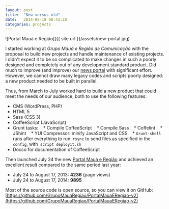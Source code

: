 ```yaml
---
layout: post
title:  "New versus old"
date:   2014-08-18 08:43:28
categories: projects
---
```


![Portal Mauá e Região]({{ site.url }}/assets/new-portal.jpg)

I started working at *Grupo Mauá e Região de Comunicação* with the proposal to build new projects and handle maintenance of existing projects. I didn't expect it to be so complicated to make changes in such a poorly designed and completely out of any development standard product. Did much to improve (and improve) our [news portal](https://github.com/GrupoMauaRegiao/portal-v1) with significant effort. However, we cannot draw many legacy codes and scripts poorly designed: a new product needed to be built in parallel.

Thus, from March to July worked hard to build a new product that could meet the needs of our audience, both to use the following features:

* CMS (WordPress, PHP)
* HTML 5
* Sass (CSS 3)
* CoffeeScript (JavaScript)
* Grunt tasks:
   * Compile CoffeeScript
   * Compile Sass
   * Coffelint
   * JShint
   * YUI Compressor: minify JavaScript and CSS
   * `Grunt-shell` runs after everything to run` rsync` to send files as specified in the `config`, with` script deployit.sh`
* Docco for documentation of CoffeeScript

Then launched July 24 the new [Portal Mauá e Região](http://portalmauaeregiao.com.br) and achieved an excellent result compared to the same period last year:

* July 24 to August 17, 2013: **4236** (page views)
* July 24 to August 17, 2014: **9895**

Most of the source code is open source, so you can view it on GitHub:
[https://github.com/GrupoMauaRegiao/PortalMauaERegiao-v2](https://github.com/GrupoMauaRegiao/PortalMauaERegiao-v2)
